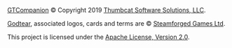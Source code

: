 [GTCompanion](https://thumbcat-io.github.io/godtear-companion/) © Copyright 2019 [Thumbcat Software Solutions, LLC](https://github.com/thumbcat-io).  

[Godtear](https://steamforged.com/godtear), associated logos, cards and terms are © [Steamforged Games Ltd](https://steamforged.com/).    

This project is licensed under the [Apache License, Version 2.0](LICENSE).  
